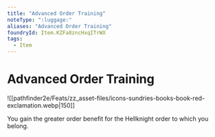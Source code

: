 ```yaml
---
title: "Advanced Order Training"
noteType: ":luggage:"
aliases: "Advanced Order Training"
foundryId: Item.KZFa8zncHxqITrWX
tags:
  - Item
---
```


# Advanced Order Training
![[pathfinder2e/Feats/zz_asset-files/icons-sundries-books-book-red-exclamation.webp|150]]

You gain the greater order benefit for the Hellknight order to which you belong.
